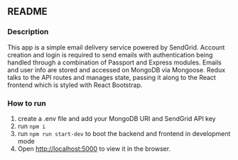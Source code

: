 ## README

### Description

This app is a simple email delivery service powered by SendGrid. Account creation and login is required to send emails with authentication being handled through a combination of Passport and Express modules. Emails and user info are stored and accessed on MongoDB via Mongoose. Redux talks to the API routes and manages state, passing it along to the React frontend which is styled with React Bootstrap.

### How to run

1. create a .env file and add your MongoDB URI and SendGrid API key
2. run `npm i`
3. run `npm run start-dev` to boot the backend and frontend in development mode
4. Open [http://localhost:5000](http://localhost:5000) to view it in the browser.
